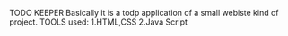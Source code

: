 TODO KEEPER 
Basically it is a todp application of a small webiste kind of project.
TOOLS used:
1.HTML,CSS
2.Java Script 
